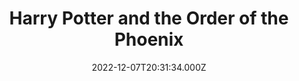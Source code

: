 ---
title: "Harry Potter and the Order of the Phoenix"
year: 2007
date: 2022-12-07T20:31:34.000Z
permalink: /almanac/movies/2022-12-07-harry-potter-and-the-order-of-the-phoenix/index.html
link: https://letterboxd.com/rknightuk/film/harry-potter-and-the-order-of-the-phoenix/8/
rating: 3
---